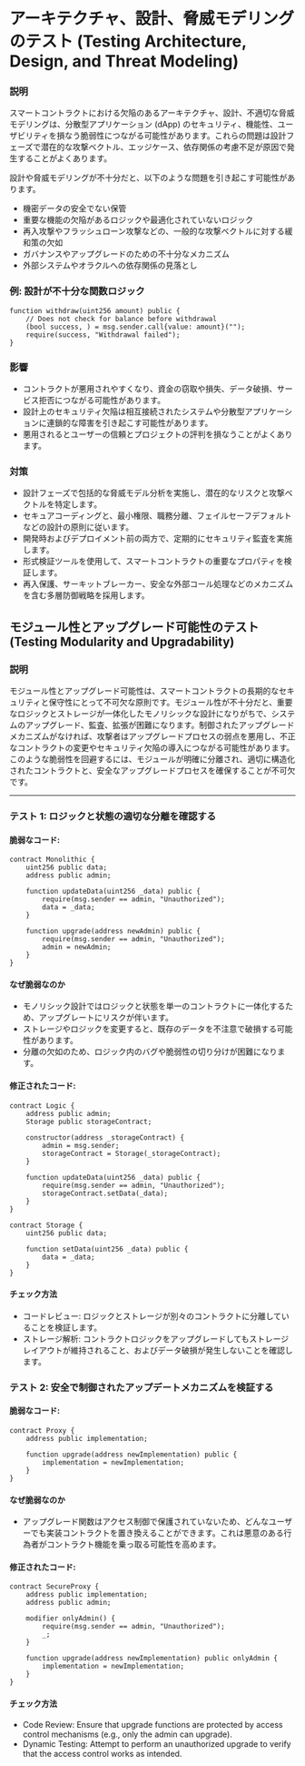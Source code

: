 # アーキテクチャ、設計、脅威モデリングのテスト (Testing Architecture, Design, and Threat Modeling)

### **説明**

スマートコントラクトにおける欠陥のあるアーキテクチャ、設計、不適切な脅威モデリングは、分散型アプリケーション (dApp) のセキュリティ、機能性、ユーザビリティを損なう脆弱性につながる可能性があります。これらの問題は設計フェーズで潜在的な攻撃ベクトル、エッジケース、依存関係の考慮不足が原因で発生することがよくあります。

設計や脅威モデリングが不十分だと、以下のような問題を引き起こす可能性があります。

- 機密データの安全でない保管
- 重要な機能の欠陥があるロジックや最適化されていないロジック
- 再入攻撃やフラッシュローン攻撃などの、一般的な攻撃ベクトルに対する緩和策の欠如
- ガバナンスやアップグレードのための不十分なメカニズム
- 外部システムやオラクルへの依存関係の見落とし

### **例: 設計が不十分な関数ロジック**

```solidity
function withdraw(uint256 amount) public {
    // Does not check for balance before withdrawal
    (bool success, ) = msg.sender.call{value: amount}("");
    require(success, "Withdrawal failed");
}
```

### **影響**

- コントラクトが悪用されやすくなり、資金の窃取や損失、データ破損、サービス拒否につながる可能性があります。
- 設計上のセキュリティ欠陥は相互接続されたシステムや分散型アプリケーションに連鎖的な障害を引き起こす可能性があります。
- 悪用されるとユーザーの信頼とプロジェクトの評判を損なうことがよくあります。

### **対策**

- 設計フェーズで包括的な脅威モデル分析を実施し、潜在的なリスクと攻撃ベクトルを特定します。
- セキュアコーディングと、最小権限、職務分離、フェイルセーフデフォルトなどの設計の原則に従います。
- 開発時およびデプロイメント前の両方で、定期的にセキュリティ監査を実施します。
- 形式検証ツールを使用して、スマートコントラクトの重要なプロパティを検証します。
- 再入保護、サーキットブレーカー、安全な外部コール処理などのメカニズムを含む多層防御戦略を採用します。


## モジュール性とアップグレード可能性のテスト (Testing Modularity and Upgradability)


### **説明**
モジュール性とアップグレード可能性は、スマートコントラクトの長期的なセキュリティと保守性にとって不可欠な原則です。モジュール性が不十分だと、重要なロジックとストレージが一体化したモノリシックな設計になりがちで、システムのアップグレード、監査、拡張が困難になります。制御されたアップグレードメカニズムがなければ、攻撃者はアップグレードプロセスの弱点を悪用し、不正なコントラクトの変更やセキュリティ欠陥の導入につながる可能性があります。このような脆弱性を回避するには、モジュールが明確に分離され、適切に構造化されたコントラクトと、安全なアップグレードプロセスを確保することが不可欠です。

---

### **テスト 1: ロジックと状態の適切な分離を確認する**

#### 脆弱なコード:
```solidity
contract Monolithic {
    uint256 public data;
    address public admin;

    function updateData(uint256 _data) public {
        require(msg.sender == admin, "Unauthorized");
        data = _data;
    }

    function upgrade(address newAdmin) public {
        require(msg.sender == admin, "Unauthorized");
        admin = newAdmin;
    }
}
```

#### **なぜ脆弱なのか**
- モノリシック設計ではロジックと状態を単一のコントラクトに一体化するため、アップグレートにリスクが伴います。
- ストレージやロジックを変更すると、既存のデータを不注意で破損する可能性があります。
- 分離の欠如のため、ロジック内のバグや脆弱性の切り分けが困難になります。

#### 修正されたコード:

```solidity
contract Logic {
    address public admin;
    Storage public storageContract;

    constructor(address _storageContract) {
        admin = msg.sender;
        storageContract = Storage(_storageContract);
    }

    function updateData(uint256 _data) public {
        require(msg.sender == admin, "Unauthorized");
        storageContract.setData(_data);
    }
}

contract Storage {
    uint256 public data;

    function setData(uint256 _data) public {
        data = _data;
    }
}
```
#### **チェック方法**
- コードレビュー: ロジックとストレージが別々のコントラクトに分離していることを検証します。
- ストレージ解析: コントラクトロジックをアップグレードしてもストレージレイアウトが維持されること、およびデータ破損が発生しないことを確認します。

### **テスト 2: 安全で制御されたアップデートメカニズムを検証する**

#### 脆弱なコード:

```solidity
contract Proxy {
    address public implementation;

    function upgrade(address newImplementation) public {
        implementation = newImplementation;
    }
}
```

#### **なぜ脆弱なのか**
- アップグレード関数はアクセス制御で保護されていないため、どんなユーザーでも実装コントラクトを置き換えることができます。これは悪意のある行為者がコントラクト機能を乗っ取る可能性を高めます。

#### 修正されたコード:
```solidity
contract SecureProxy {
    address public implementation;
    address public admin;

    modifier onlyAdmin() {
        require(msg.sender == admin, "Unauthorized");
        _;
    }

    function upgrade(address newImplementation) public onlyAdmin {
        implementation = newImplementation;
    }
}

```

#### **チェック方法**
- Code Review: Ensure that upgrade functions are protected by access control mechanisms (e.g., only the admin can upgrade).
- Dynamic Testing: Attempt to perform an unauthorized upgrade to verify that the access control works as intended.
